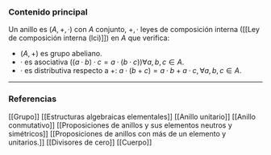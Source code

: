 ### Contenido principal

Un anillo es $(A, +, ·)$ con $A$ conjunto, $+, ·$ leyes de composición interna ([[Ley de composición interna (lci)]]) en $A$ que verifica:
- $(A,+)$ es grupo abeliano.
- $·$ es asociativa $((a · b)·c=a·(b·c)) \forall a,b,c \in A$.
- $·$ es distributiva respecto a $+$: $a·(b+c)=a·b + a·c, \forall a,b,c \in A$.


--- 
### Referencias
[[Grupo]]
[[Estructuras algebraicas elementales]]
[[Anillo unitario]]
[[Anillo conmutativo]]
[[Proposiciones de anillos y sus elementos neutros y simétricos]]
[[Proposiciones de anillos con más de un elemento y unitarios.]]
[[Divisores de cero]]
[[Cuerpo]]